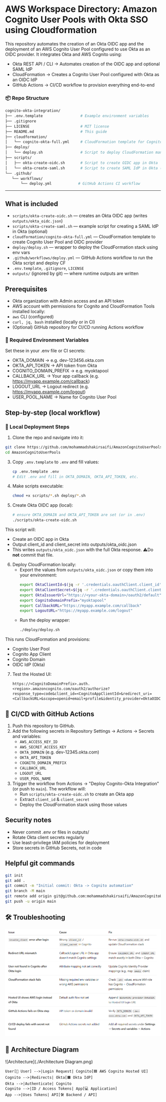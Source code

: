 # AWS Workspace Directory: Amazon Cognito User Pools with Okta SSO using Cloudformation

This repository automates the creation of an Okta OIDC app and the deployment of an AWS Cognito User Pool configured to use Okta as an OIDC provider.
It integrates Okta and AWS Cognito using:
- Okta REST API / CLI → Automates creation of the OIDC app and optional SAML IdP
- CloudFormation → Creates a Cognito User Pool configured with Okta as an OIDC IdP
- GitHub Actions → CI/CD workflow to provision everything end-to-end

### 📦 Repo Structure
 ```bash
cognito-okta-integration/
├── .env.template                 # Example environment variables
├── .gitignore
├── LICENSE                       # MIT license
├── README.md                     # This guide
├── cloudformation/
│   └── cognito-okta-full.yml     # CloudFormation template for Cognito + Okta IdP
├── deploy/
│   └── deploy.sh                 # Script to deploy CloudFormation manually
├── scripts/
│   ├── okta-create-oidc.sh       # Script to create OIDC app in Okta
│   └── okta-create-saml.sh       # Script to create SAML IdP in Okta (optional)
└── .github/
    └── workflows/
        └── deploy.yml            # GitHub Actions CI workflow
 ```
---
## What is included
- `scripts/okta-create-oidc.sh` — creates an Okta OIDC app (writes `outputs/okta_oidc.json`)
- `scripts/okta-create-saml.sh` — example script for creating a SAML IdP in Okta (optional)
- `cloudformation/cognito-okta-full.yml` — CloudFormation template to create Cognito User Pool and OIDC provider
- `deploy/deploy.sh` — wrapper to deploy the CloudFormation stack using env vars
- `.github/workflows/deploy.yml` — GitHub Actions workflow to run the Okta script and deploy CF
- `.env.template`, `.gitignore`, `LICENSE`
- `outputs/` (ignored by git) — where runtime outputs are written

## Prerequisites
- Okta organization with Admin access and an API token
- AWS account with permissions for Cognito and CloudFormation
Tools installed locally:
- `aws` CLI (configured)
- `curl, jq, bash` installed (locally or in CI)
- (Optional) GitHub repository for CI/CD running Actions workflow

### 🔑 Required Environment Variables
Set these in your .env file or CI secrets:
- OKTA_DOMAIN → e.g. dev-123456.okta.com
- OKTA_API_TOKEN → API token from Okta
- COGNITO_DOMAIN_PREFIX → e.g. myoktapool
- CALLBACK_URL → Your app callback (e.g. https://myapp.example.com/callback)
- LOGOUT_URL → Logout redirect (e.g. https://myapp.example.com/logout)
- USER_POOL_NAME → Name for Cognito User Pool

## Step-by-step (local workflow)
### 🚀 Local Deployment Steps
1.  Clone the repo and navigate into it:
   ```bash
git clone https://github.com/mohammadshakirsaifi/AmazonCognitoUserPools.git
cd AmazonCognitoUserPools
   ```

3. Copy `.env.template` to `.env` and fill values:
   ```bash
   cp .env.template .env
   # Edit .env and fill in OKTA_DOMAIN, OKTA_API_TOKEN, etc.
   ```

4. Make scripts executable:
   ```bash
   chmod +x scripts/*.sh deploy/*.sh
   ```

5. Create Okta OIDC app (local):
   ```bash
   # ensure OKTA_DOMAIN and OKTA_API_TOKEN are set (or in .env)
   ./scripts/okta-create-oidc.sh
   ```
This script will:
- Create an OIDC app in Okta
- Output client_id and client_secret into outputs/okta_oidc.json
-  This writes `outputs/okta_oidc.json` with the full Okta response. ⚠️Do **not** commit that file.

6. Deploy CloudFormation locally:
   - Export the values from `outputs/okta_oidc.json` or copy them into your environment:
     ```bash
     export OktaClientId=$(jq -r '.credentials.oauthClient.client_id' outputs/okta_oidc.json)
     export OktaClientSecret=$(jq -r '.credentials.oauthClient.client_secret' outputs/okta_oidc.json)
     export OktaIssuerUrl="https://<your-okta-domain>/oauth2/default"
     export CognitoDomainPrefix="myoktapool"
     export CallbackURL="https://myapp.example.com/callback"
     export LogoutURL="https://myapp.example.com/logout"
     ```
   - Run the deploy wrapper:
     ```bash
     ./deploy/deploy.sh
     ```
This runs CloudFormation and provisions:
- Cognito User Pool
- Cognito App Client
- Cognito Domain
- OIDC IdP (Okta)

7. Test the Hosted UI:
   ```
   https://<CognitoDomainPrefix>.auth.<region>.amazoncognito.com/oauth2/authorize?response_type=code&client_id=<CognitoAppClientId>&redirect_uri=<CallbackURL>&scope=openid+email+profile&identity_provider=OktaOIDC
   ```

## 🔄 CI/CD with GitHub Actions
1. Push this repository to GitHub.
2. Add the following secrets in Repository Settings → Actions → Secrets and variables:
   - `AWS_ACCESS_KEY_ID`
   - `AWS_SECRET_ACCESS_KEY`
   - `OKTA_DOMAIN` (e.g. dev-12345.okta.com)
   - `OKTA_API_TOKEN`
   - `COGNITO_DOMAIN_PREFIX`
   - `CALLBACK_URL`
   - `LOGOUT_URL`
   - `USER_POOL_NAME`
4. Trigger the workflow from Actions → "Deploy Cognito-Okta Integration" (or push to `main`).
   The workflow will:
   - Run `scripts/okta-create-oidc.sh` to create an Okta app
   - Extract `client_id` & `client_secret`
   - Deploy the CloudFormation stack using those values

## Security notes
- Never commit .env or files in outputs/
- Rotate Okta client secrets regularly
- Use least-privilege IAM policies for deployment
- Store secrets in GitHub Secrets, not in code

## Helpful git commands
```bash
git init
git add .
git commit -m "Initial commit: Okta -> Cognito automation"
git branch -M main
git remote add origin git@github.com:mohammadshakirsaifi/AmazonCognitoUserPools.git
git push -u origin main
```
## 🛠️ Troubleshooting
![Troubleshooting](./Troubleshooting.png)

## 📌 Architecture Diagram
![Architecture](./Architecture Diagram.png)

    
    User[👤 User] -->|Login Request| Cognito[🟦 AWS Cognito Hosted UI]
    Cognito -->|Redirects| Okta[🟧 Okta IdP]
    Okta -->|Authenticate| Cognito
    Cognito -->|ID / Access Tokens| App[💻 Application]
    App -->|Uses Tokens| API[🛠️ Backend / API]
